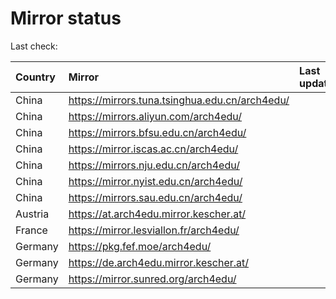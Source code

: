 <script src="./time.js"></script>
# Mirror status
Last check: <script type="text/javascript">localize(1699338173.7638524);</script>

|Country|Mirror|Last update|
|:------|:-----|:----------|
|China|https://mirrors.tuna.tsinghua.edu.cn/arch4edu/|<script type="text/javascript">localize(1699295424);</script>|
|China|https://mirrors.aliyun.com/arch4edu/|<script type="text/javascript">localize(1699295424);</script>|
|China|https://mirrors.bfsu.edu.cn/arch4edu/|<script type="text/javascript">localize(1699295424);</script>|
|China|https://mirror.iscas.ac.cn/arch4edu/|<script type="text/javascript">localize(1699295424);</script>|
|China|https://mirrors.nju.edu.cn/arch4edu/|<script type="text/javascript">localize(1699295424);</script>|
|China|https://mirror.nyist.edu.cn/arch4edu/|<script type="text/javascript">localize(1699295424);</script>|
|China|https://mirrors.sau.edu.cn/arch4edu/|<script type="text/javascript">localize(1699295424);</script>|
|Austria|https://at.arch4edu.mirror.kescher.at/|<script type="text/javascript">localize(1699295424);</script>|
|France|https://mirror.lesviallon.fr/arch4edu/|<script type="text/javascript">localize(1699295424);</script>|
|Germany|https://pkg.fef.moe/arch4edu/|<script type="text/javascript">localize(1699295424);</script>|
|Germany|https://de.arch4edu.mirror.kescher.at/|<script type="text/javascript">localize(1699295424);</script>|
|Germany|https://mirror.sunred.org/arch4edu/|<script type="text/javascript">localize(1699295424);</script>|

<script src="./tablefilter/tablefilter.js"></script>
<script src="./table.js"></script>